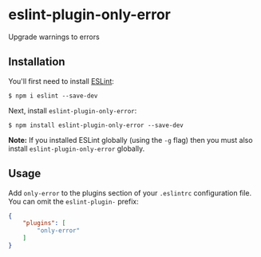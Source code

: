 # eslint-plugin-only-error


Upgrade warnings to errors

## Installation

You'll first need to install [ESLint](http://eslint.org):

```
$ npm i eslint --save-dev
```

Next, install `eslint-plugin-only-error`:

```
$ npm install eslint-plugin-only-error --save-dev
```

**Note:** If you installed ESLint globally (using the `-g` flag) then you must also install `eslint-plugin-only-error` globally.

## Usage

Add `only-error` to the plugins section of your `.eslintrc` configuration file. You can omit the `eslint-plugin-` prefix:

```json
{
    "plugins": [
        "only-error"
    ]
}
```
